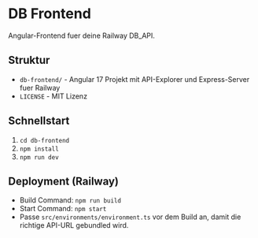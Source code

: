 # DB Frontend

Angular-Frontend fuer deine Railway DB_API.

## Struktur
- `db-frontend/` - Angular 17 Projekt mit API-Explorer und Express-Server fuer Railway
- `LICENSE` - MIT Lizenz

## Schnellstart
1. `cd db-frontend`
2. `npm install`
3. `npm run dev`

## Deployment (Railway)
- Build Command: `npm run build`
- Start Command: `npm start`
- Passe `src/environments/environment.ts` vor dem Build an, damit die richtige API-URL gebundled wird.
